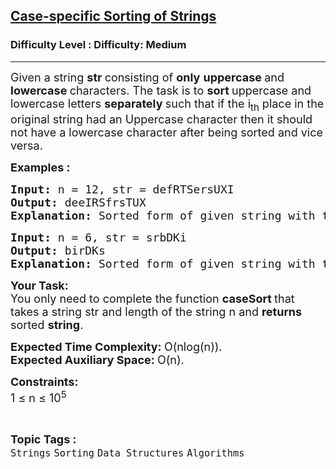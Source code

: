 <h2><a href="https://www.geeksforgeeks.org/problems/case-specific-sorting-of-strings4845/1?page=1&difficulty=Medium&status=unsolved,attempted&sortBy=accuracy">Case-specific Sorting of Strings</a></h2><h3>Difficulty Level : Difficulty: Medium</h3><hr><div class="problems_problem_content__Xm_eO"><p><span style="font-size: 18px;">Given a string <strong>str </strong>consisting of <strong>only</strong>&nbsp;<strong>uppercase </strong>and <strong>lowercase </strong>characters. The task is to <strong>sort </strong>uppercase and lowercase letters <strong>separately </strong>such that if the i<sub>th</sub> place in the original string had an Uppercase character then it should not have a lowercase character after being sorted and vice versa.</span></p>
<p><strong><span style="font-size: 18px;">Examples : <br></span></strong></p>
<pre><strong><span style="font-size: 18px;">Input: </span></strong><span style="font-size: 18px;">n = 12, str = defRTSersUXI
<strong>Output: </strong>deeIRSfrsTUX<strong>
Explanation: </strong>Sorted form of given string with the same case of character as that in original string is deeIRSfrsTUX</span>
</pre>
<pre><strong><span style="font-size: 18px;">Input: </span></strong><span style="font-size: 18px;">n = 6, str = srbDKi
<strong>Output: </strong>birDKs<strong>
Explanation: </strong>Sorted form of given string with the same case of character will result in output as birDKs.</span></pre>
<p><span style="font-size: 18px;"><strong>Your Task:</strong><br>You only need to complete the function <strong>caseSort </strong>that takes&nbsp;a string str and length of the string n and&nbsp;<strong>returns </strong>sorted <strong>string</strong>.</span></p>
<p><span style="font-size: 18px;"><strong>Expected Time Complexity:&nbsp;</strong>O(nlog(n)).<br><strong>Expected Auxiliary Space:&nbsp;</strong>O(n).</span></p>
<p><span style="font-size: 18px;"><strong>Constraints:</strong> </span><br><span style="font-size: 18px;">1 ≤ n ≤ 10<sup>5</sup></span></p></div><br><p><span style=font-size:18px><strong>Topic Tags : </strong><br><code>Strings</code>&nbsp;<code>Sorting</code>&nbsp;<code>Data Structures</code>&nbsp;<code>Algorithms</code>&nbsp;